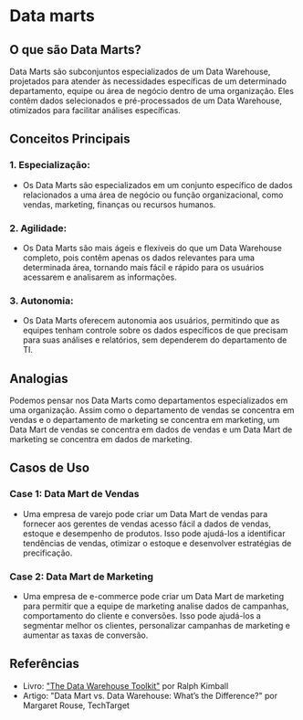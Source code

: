 # Data marts


## O que são Data Marts?

Data Marts são subconjuntos especializados de um Data Warehouse, projetados para atender às necessidades específicas de um determinado departamento, equipe ou área de negócio dentro de uma organização. Eles contêm dados selecionados e pré-processados de um Data Warehouse, otimizados para facilitar análises específicas.

## Conceitos Principais

### 1. Especialização:
   - Os Data Marts são especializados em um conjunto específico de dados relacionados a uma área de negócio ou função organizacional, como vendas, marketing, finanças ou recursos humanos.

### 2. Agilidade:
   - Os Data Marts são mais ágeis e flexíveis do que um Data Warehouse completo, pois contêm apenas os dados relevantes para uma determinada área, tornando mais fácil e rápido para os usuários acessarem e analisarem as informações.

### 3. Autonomia:
   - Os Data Marts oferecem autonomia aos usuários, permitindo que as equipes tenham controle sobre os dados específicos de que precisam para suas análises e relatórios, sem dependerem do departamento de TI.

## Analogias

Podemos pensar nos Data Marts como departamentos especializados em uma organização. Assim como o departamento de vendas se concentra em vendas e o departamento de marketing se concentra em marketing, um Data Mart de vendas se concentra em dados de vendas e um Data Mart de marketing se concentra em dados de marketing.

## Casos de Uso

### Case 1: Data Mart de Vendas
   - Uma empresa de varejo pode criar um Data Mart de vendas para fornecer aos gerentes de vendas acesso fácil a dados de vendas, estoque e desempenho de produtos. Isso pode ajudá-los a identificar tendências de vendas, otimizar o estoque e desenvolver estratégias de precificação.

### Case 2: Data Mart de Marketing
   - Uma empresa de e-commerce pode criar um Data Mart de marketing para permitir que a equipe de marketing analise dados de campanhas, comportamento do cliente e conversões. Isso pode ajudá-los a segmentar melhor os clientes, personalizar campanhas de marketing e aumentar as taxas de conversão.

## Referências

- Livro: ["The Data Warehouse Toolkit"](./doc/The_Data_Warehouse_Toolkit.pdf) por Ralph Kimball
- Artigo: "Data Mart vs. Data Warehouse: What’s the Difference?" por Margaret Rouse, TechTarget
